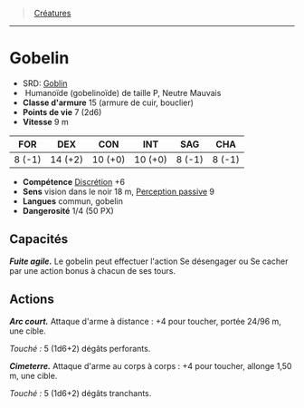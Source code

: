 ﻿---
!MonsterHD
Type: Humanoïde (gobelinoïde)
Size: P
Alignment: Neutre Mauvais
ArmorClass: 15 (armure de cuir, bouclier)
HitPoints: 7 (2d6)
Speed: 9 m
Strength: ' 8 (-1)'
Dexterity: 14 (+2)
Constitution: 10 (+0)
Intelligence: 10 (+0)
Wisdom: ' 8 (-1)'
Charisma: ' 8 (-1)'
Skills: '[Discrétion](hd_abilities_dexterity_discretion.md) +6'
Senses: vision dans le noir 18 m, [Perception passive](hd_abilities_dexterity_perception_passive.md) 9
Languages: commun, gobelin
Challenge: 1/4 (50 PX)
Id: monsters_hd.md#gobelin
ParentLink: monsters_hd.md#créatures
Name: Gobelin
ParentName: Créatures
NameLevel: 1
AltName: '[Goblin](srd_monsters_goblin.md)'
Attributes: {}
---
> [Créatures](hd_monsters.md)

---

# Gobelin

- SRD: [Goblin](srd_monsters_goblin.md)
-  Humanoïde (gobelinoïde) de taille P, Neutre Mauvais
- **Classe d'armure** 15 (armure de cuir, bouclier)
- **Points de vie** 7 (2d6)
- **Vitesse** 9 m

|FOR|DEX|CON|INT|SAG|CHA|
|---|---|---|---|---|---|
| 8 (-1)|14 (+2)|10 (+0)|10 (+0)| 8 (-1)| 8 (-1)|

- **Compétence** [Discrétion](hd_abilities_dexterity_discretion.md) +6
- **Sens** vision dans le noir 18 m, [Perception passive](hd_abilities_dexterity_perception_passive.md) 9
- **Langues** commun, gobelin
- **Dangerosité** 1/4 (50 PX)

## Capacités

**_Fuite agile._** Le gobelin peut effectuer l'action Se désengager ou Se cacher par une action bonus à chacun de ses tours.

## Actions

**_Arc court._** Attaque d'arme à distance : +4 pour toucher, portée 24/96 m, une cible.

_Touché :_ 5 (1d6+2) dégâts perforants.

**_Cimeterre._** Attaque d'arme au corps à corps : +4 pour toucher, allonge 1,50 m, une cible.

_Touché :_ 5 (1d6+2) dégâts tranchants.

